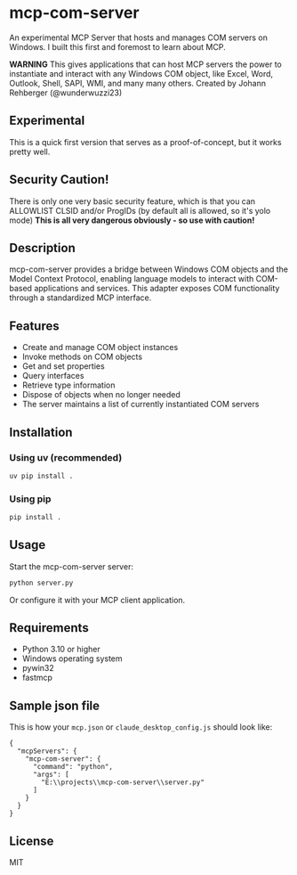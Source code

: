 # mcp-com-server

An experimental MCP Server that hosts and manages COM servers on Windows. I built this first and foremost to learn about MCP.

**WARNING**
This gives applications that can host MCP servers the power to instantiate and interact with any Windows COM object, like Excel, Word, Outlook, Shell, SAPI, WMI, and many many others.
Created by Johann Rehberger (@wunderwuzzi23)

## Experimental 

This is a quick first version that serves as a proof-of-concept, but it works pretty well.

## Security Caution!

There is only one very basic security feature, which is that you can ALLOWLIST CLSID and/or ProgIDs (by default all is allowed, so it's yolo mode)
**This is all very dangerous obviously - so use with caution!**

## Description

mcp-com-server provides a bridge between Windows COM objects and the Model Context Protocol, enabling language models to interact with COM-based applications and services. This adapter exposes COM functionality through a standardized MCP interface.

## Features

- Create and manage COM object instances
- Invoke methods on COM objects
- Get and set properties
- Query interfaces
- Retrieve type information
- Dispose of objects when no longer needed
- The server maintains a list of currently instantiated COM servers

## Installation

### Using uv (recommended)

```bash
uv pip install .
```

### Using pip

```bash
pip install .
```

## Usage

Start the mcp-com-server server:

```bash
python server.py
```

Or configure it with your MCP client application.

## Requirements

- Python 3.10 or higher
- Windows operating system
- pywin32
- fastmcp

## Sample json file

This is how your `mcp.json` or `claude_desktop_config.js` should look like:

```
{
  "mcpServers": {
    "mcp-com-server": {
      "command": "python",
      "args": [
        "E:\\projects\\mcp-com-server\\server.py"
      ]
    }
  }
}
```

## License

MIT
